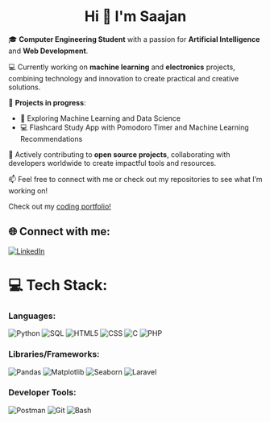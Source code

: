 <h1 align="center">Hi 👋 I'm Saajan </h1>

🎓 **Computer Engineering Student** with a passion for **Artificial Intelligence** and **Web Development**.

💻 Currently working on **machine learning** and **electronics** projects, combining technology and innovation to create practical and creative solutions.

🚀 **Projects in progress**:
- 🤖 Exploring Machine Learning and Data Science
- 💻 Flashcard Study App with Pomodoro Timer and Machine Learning Recommendations

🌟 Actively contributing to **open source projects**, collaborating with developers worldwide to create impactful tools and resources.

📫 Feel free to connect with me or check out my repositories to see what I’m working on!

Check out my [coding portfolio!](https://saajann.github.io/portfolio)

## 🌐 Connect with me:
[![LinkedIn](https://img.shields.io/badge/LinkedIn-%230077B5.svg?logo=linkedin&logoColor=white)](https://www.linkedin.com/in/saajan-saini/)

# 💻 Tech Stack:

### Languages:
![Python](https://img.shields.io/badge/python-%233776AB.svg?style=for-the-badge&logo=python&logoColor=white) 
![SQL](https://img.shields.io/badge/sql-%2307405e.svg?style=for-the-badge&logo=postgresql&logoColor=white) 
![HTML5](https://img.shields.io/badge/html5-%23E34F26.svg?style=for-the-badge&logo=html5&logoColor=white) 
![CSS](https://img.shields.io/badge/css-%231572B6.svg?style=for-the-badge&logo=css3&logoColor=white) 
![C](https://img.shields.io/badge/C-00599C?style=for-the-badge&logo=c&logoColor=white) 
![PHP](https://img.shields.io/badge/php-%2377A9B7.svg?style=for-the-badge&logo=php&logoColor=white)

### Libraries/Frameworks:
![Pandas](https://img.shields.io/badge/pandas-%23150458.svg?style=for-the-badge&logo=pandas&logoColor=white) 
![Matplotlib](https://img.shields.io/badge/matplotlib-%230A1D37.svg?style=for-the-badge&logo=matplotlib&logoColor=white) 
![Seaborn](https://img.shields.io/badge/seaborn-%23023C4B.svg?style=for-the-badge&logo=seaborn&logoColor=white) 
![Laravel](https://img.shields.io/badge/laravel-%23FF2D20.svg?style=for-the-badge&logo=laravel&logoColor=white)

### Developer Tools:
![Postman](https://img.shields.io/badge/Postman-FF6C37?style=for-the-badge&logo=postman&logoColor=white) 
![Git](https://img.shields.io/badge/git-%23F05033.svg?style=for-the-badge&logo=git&logoColor=white) 
![Bash](https://img.shields.io/badge/bash-%23121011.svg?style=for-the-badge&logo=gnu-bash&logoColor=white)
